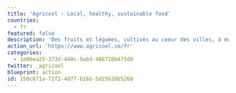 ```yaml
---
title: 'Agricool - Local, healthy, sustainable food'
countries:
  - fr
featured: false
description: 'Des fruits et légumes, cultivés au coeur des villes, à moins de 15km de leur lieu de consommation. Frais, locaux, sans pesticides.'
action_url: 'https://www.agricool.co/fr'
categories:
  - 1e06ea25-373d-440c-9abd-408710b475d0
twitter: _agricool
blueprint: action
id: 150c671a-72f2-4d77-b26b-5d25628b5268
---
```

